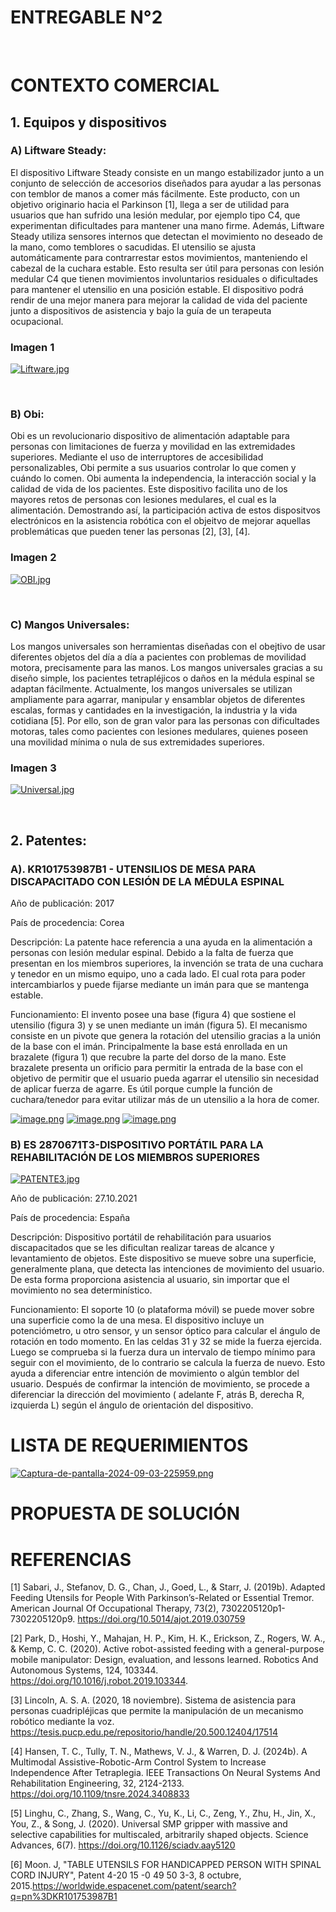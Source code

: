 # ENTREGABLE N°2
<br>

# CONTEXTO COMERCIAL
## 1. Equipos y dispositivos

### A) Liftware Steady: 

El dispositivo Liftware Steady consiste en un mango estabilizador junto a un conjunto de selección de accesorios diseñados para ayudar a las personas con temblor de manos a comer más fácilmente. Este producto, con un objetivo originario hacia el Parkinson [1], llega a ser de utilidad para usuarios que han sufrido una lesión medular, por ejemplo tipo C4, que experimentan dificultades para mantener una mano firme. Además, Liftware Steady utiliza sensores internos que detectan el movimiento no deseado de la mano, como temblores o sacudidas. El utensilio se ajusta automáticamente para contrarrestar estos movimientos, manteniendo el cabezal de la cuchara estable. Esto resulta ser útil para personas con lesión medular C4 que tienen movimientos involuntarios residuales o dificultades para mantener el utensilio en una posición estable. El dispositivo podrá rendir de una mejor manera para mejorar la calidad de vida del paciente junto a dispositivos de asistencia y bajo la guía de un terapeuta ocupacional. 
<br>
  ### Imagen 1
[![Liftware.jpg](https://i.postimg.cc/GhfpwYX4/Liftware.jpg)](https://postimg.cc/fJxsY3ns)

<br>

### B) Obi:

Obi es un revolucionario dispositivo de alimentación adaptable para personas con limitaciones de fuerza y movilidad en las extremidades superiores. Mediante el uso de interruptores de accesibilidad personalizables, Obi permite a sus usuarios controlar lo que comen y cuándo lo comen. Obi aumenta la independencia, la interacción social y la calidad de vida de los pacientes. Este dispositivo facilita uno de los mayores retos de personas con lesiones medulares, el cual es la alimentación. Demostrando así, la participación activa de estos dispositvos electrónicos en la asistencia robótica con el objeitvo de mejorar aquellas problemáticas que pueden tener las personas [2], [3], [4]. 
<br>
  ### Imagen 2
[![OBI.jpg](https://i.postimg.cc/FRKtHCRN/OBI.jpg)](https://postimg.cc/PL0V64YR)

<br>

### C) Mangos Universales:

Los mangos universales son herramientas diseñadas con el obejtivo de usar diferentes objetos del día a día a pacientes con problemas de movilidad motora, precisamente para las manos. Los mangos universales gracias a su diseño simple, los pacientes tetrapléjicos o daños en la médula espinal se adaptan fácilmente. Actualmente, los mangos universales se utilizan ampliamente para agarrar, manipular y ensamblar objetos de diferentes escalas, formas y cantidades en la investigación, la industria y la vida cotidiana [5]. Por ello, son de gran valor para las personas con dificultades motoras, tales como pacientes con lesiones medulares, quienes poseen una movilidad mínima o nula de sus extremidades superiores.
<br>
### Imagen 3
[![Universal.jpg](https://i.postimg.cc/8zrXtQF7/Universal.jpg)](https://postimg.cc/ZW4L5Qxm)

<br>

## 2. Patentes:

### A). KR101753987B1 - UTENSILIOS DE MESA PARA DISCAPACITADO CON LESIÓN DE LA MÉDULA ESPINAL
Año de publicación: 2017

País de procedencia: Corea

Descripción:
La patente hace referencia a una ayuda en la alimentación a personas con lesión medular espinal. Debido a la falta de fuerza que presentan en los miembros superiores, la invención se trata de una cuchara y tenedor en un mismo equipo, uno a cada lado. El cual rota para poder intercambiarlos y puede fijarse mediante un imán para que se mantenga estable.

Funcionamiento:
El invento posee una base (figura 4) que sostiene el utensilio (figura 3) y se unen mediante un imán (figura 5). El mecanismo consiste en un pivote que genera la rotación del utensilio gracias a la unión de la base con el imán. Principalmente la base está enrollada en un brazalete (figura 1) que recubre la parte del dorso de la mano. Este brazalete presenta un orificio para permitir la entrada de la base con el objetivo de permitir que el usuario pueda agarrar el utensilio sin necesidad de aplicar fuerza de agarre. Es útil porque cumple la función de cuchara/tenedor para evitar utilizar más de un utensilio a la hora de comer. 

[![image.png](https://i.postimg.cc/xdbh3wkJ/image.png)](https://postimg.cc/HJd6pP9d)
[![image.png](https://i.postimg.cc/DzjDF7tM/image.png)](https://postimg.cc/zLhpFYDC)
[![image.png](https://i.postimg.cc/zBqBmFYj/image.png)](https://postimg.cc/v1SMf9Bg)


### B) ES 2870671T3-DISPOSITIVO PORTÁTIL PARA LA REHABILITACIÓN DE LOS MIEMBROS SUPERIORES
[![PATENTE3.jpg](https://i.postimg.cc/JnWQ0PYz/PATENTE3.jpg)](https://postimg.cc/VSDtHBcx)

Año de publicación: 27.10.2021

País de procedencia: España

Descripción: Dispositivo portátil de rehabilitación para usuarios discapacitados que se les dificultan realizar tareas de alcance y levantamiento de objetos. Este dispositivo se mueve sobre una superficie, generalmente plana, que detecta las intenciones de movimiento del usuario. De esta forma proporciona asistencia al usuario, sin importar que el movimiento no sea determinístico. 

Funcionamiento: El soporte 10 (o plataforma móvil) se puede mover sobre una superficie como la de una mesa. El dispositivo incluye un potenciómetro, u otro sensor, y un sensor óptico para calcular el ángulo de rotación en todo momento. En las celdas 31 y 32 se mide la fuerza ejercida. Luego se comprueba si la fuerza dura un intervalo de tiempo mínimo para seguir con el movimiento, de lo contrario se calcula la fuerza de nuevo. Esto ayuda a diferenciar entre intención de movimiento o algún temblor del usuario. Después de confirmar la intención de movimiento, se procede a diferenciar la dirección del movimiento ( adelante F, atrás B, derecha R, izquierda L) según el ángulo de orientación del dispositivo.


# LISTA DE REQUERIMIENTOS 

[![Captura-de-pantalla-2024-09-03-225959.png](https://i.postimg.cc/0jB4720R/Captura-de-pantalla-2024-09-03-225959.png)](https://postimg.cc/V0X48whD)



# PROPUESTA DE SOLUCIÓN

# REFERENCIAS

[1] Sabari, J., Stefanov, D. G., Chan, J., Goed, L., & Starr, J. (2019b). Adapted Feeding Utensils for People With Parkinson’s-Related or Essential Tremor. American Journal Of Occupational Therapy, 73(2), 7302205120p1-7302205120p9. https://doi.org/10.5014/ajot.2019.030759

[2] Park, D., Hoshi, Y., Mahajan, H. P., Kim, H. K., Erickson, Z., Rogers, W. A., & Kemp, C. C. (2020). Active robot-assisted feeding with a general-purpose mobile manipulator: Design, evaluation, and lessons learned. Robotics And Autonomous Systems, 124, 103344. https://doi.org/10.1016/j.robot.2019.103344.

[3] Lincoln, A. S. A. (2020, 18 noviembre). Sistema de asistencia para personas cuadripléjicas que permite la manipulación de un mecanismo robótico mediante la voz. https://tesis.pucp.edu.pe/repositorio/handle/20.500.12404/17514

[4] Hansen, T. C., Tully, T. N., Mathews, V. J., & Warren, D. J. (2024b). A Multimodal Assistive-Robotic-Arm Control System to Increase Independence After Tetraplegia. IEEE Transactions On Neural Systems And Rehabilitation Engineering, 32, 2124-2133. https://doi.org/10.1109/tnsre.2024.3408833

[5] Linghu, C., Zhang, S., Wang, C., Yu, K., Li, C., Zeng, Y., Zhu, H., Jin, X., You, Z., & Song, J. (2020). Universal SMP gripper with massive and selective capabilities for multiscaled, arbitrarily shaped objects. Science Advances, 6(7). https://doi.org/10.1126/sciadv.aay5120

[6] Moon. J, "TABLE UTENSILS FOR HANDICAPPED PERSON WITH SPINAL CORD INJURY", Patent 4-20 15 -0 49 50 3-3, 8 octubre, 2015.https://worldwide.espacenet.com/patent/search?q=pn%3DKR101753987B1
